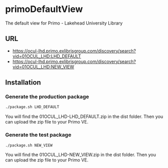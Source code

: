 # primoDefaultView
The default view for Primo - Lakehead University Library

## URL
- https://ocul-lhd.primo.exlibrisgroup.com/discovery/search?vid=01OCUL_LHD:LHD_DEFAULT
- https://ocul-lhd.primo.exlibrisgroup.com/discovery/search?vid=01OCUL_LHD:NEW_VIEW

## Installation
### Generate the production package
```bash
./package.sh LHD_DEFAULT
```
You will find the 01OCUL_LHD-LHD_DEFAULT.zip in the dist folder. Then you can upload the zip file to your Primo VE.

### Generate the test package
```bash
./package.sh NEW_VIEW
```
You will find the 01OCUL_LHD-NEW_VIEW.zip in the dist folder. Then you can upload the zip file to your Primo VE.
